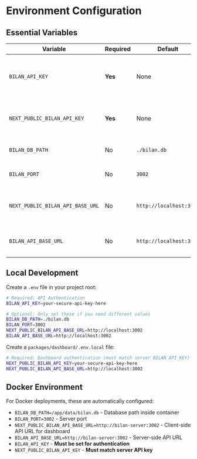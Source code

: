 # Environment Configuration

## Essential Variables

| Variable | Required | Default | Description |
|----------|----------|---------|-------------|
| `BILAN_API_KEY` | **Yes** | None | API key for server authentication (generate with `openssl rand -hex 32`) |
| `NEXT_PUBLIC_BILAN_API_KEY` | **Yes** | None | API key for dashboard authentication (must match `BILAN_API_KEY`) |
| `BILAN_DB_PATH` | No | `./bilan.db` | SQLite database file path |
| `BILAN_PORT` | No | `3002` | Server port (3002 in development) |
| `NEXT_PUBLIC_BILAN_API_BASE_URL` | No | `http://localhost:3002` | Client-side API URL for dashboard (accessible to browser) |
| `BILAN_API_BASE_URL` | No | `http://localhost:3002` | Server-side API URL (server-side only) |

## Local Development

Create a `.env` file in your project root:

```bash
# Required: API Authentication
BILAN_API_KEY=your-secure-api-key-here

# Optional: Only set these if you need different values
BILAN_DB_PATH=./bilan.db
BILAN_PORT=3002
NEXT_PUBLIC_BILAN_API_BASE_URL=http://localhost:3002
BILAN_API_BASE_URL=http://localhost:3002
```

Create a `packages/dashboard/.env.local` file:

```bash
# Required: Dashboard authentication (must match server BILAN_API_KEY)
NEXT_PUBLIC_BILAN_API_KEY=your-secure-api-key-here
NEXT_PUBLIC_BILAN_API_BASE_URL=http://localhost:3002
```

## Docker Environment

For Docker deployments, these are automatically configured:

- `BILAN_DB_PATH=/app/data/bilan.db` - Database path inside container
- `BILAN_PORT=3002` - Server port
- `NEXT_PUBLIC_BILAN_API_BASE_URL=http://bilan-server:3002` - Client-side API URL for dashboard
- `BILAN_API_BASE_URL=http://bilan-server:3002` - Server-side API URL
- `BILAN_API_KEY` - **Must be set for authentication**
- `NEXT_PUBLIC_BILAN_API_KEY` - **Must match server API key** 
